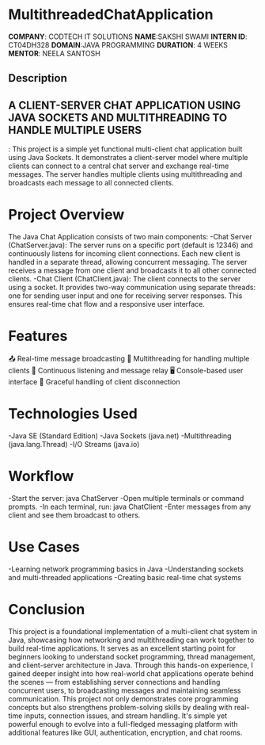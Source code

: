 # MultithreadedChatApplication

**COMPANY**: CODTECH IT SOLUTIONS
**NAME**:SAKSHI SWAMI
**INTERN ID**: CT04DH328
**DOMAIN**:JAVA PROGRAMMING
**DURATION**: 4 WEEKS
**MENTOR**: NEELA SANTOSH

## Description ##

 ## A CLIENT-SERVER CHAT APPLICATION USING JAVA SOCKETS AND MULTITHREADING TO HANDLE MULTIPLE USERS 
 : This project is a simple yet functional multi-client chat application built using Java Sockets. It demonstrates a client-server model where multiple clients can connect to a central chat server and exchange real-time messages. The server handles multiple clients using multithreading and broadcasts each message to all connected clients.

# Project Overview
The Java Chat Application consists of two main components:
-Chat Server (ChatServer.java):
The server runs on a specific port (default is 12346) and continuously listens for incoming client connections. Each new client is handled in a separate thread, allowing concurrent messaging. The server receives a message from one client and broadcasts it to all other connected clients.
-Chat Client (ChatClient.java):
The client connects to the server using a socket. It provides two-way communication using separate threads: one for sending user input and one for receiving server responses. This ensures real-time chat flow and a responsive user interface.

# Features
📤 Real-time message broadcasting
🧵 Multithreading for handling multiple clients
🔄 Continuous listening and message relay
🖥️ Console-based user interface
🔐 Graceful handling of client disconnection

# Technologies Used
-Java SE (Standard Edition)
-Java Sockets (java.net)
-Multithreading (java.lang.Thread)
-I/O Streams (java.io)

 # Workflow
-Start the server: java ChatServer
-Open multiple terminals or command prompts.
-In each terminal, run: java ChatClient
-Enter messages from any client and see them broadcast to others.

# Use Cases
-Learning network programming basics in Java
-Understanding sockets and multi-threaded applications
-Creating basic real-time chat systems

# Conclusion
This project is a foundational implementation of a multi-client chat system in Java, showcasing how networking and multithreading can work together to build real-time applications. It serves as an excellent starting point for beginners looking to understand socket programming, thread management, and client-server architecture in Java.
Through this hands-on experience, I gained deeper insight into how real-world chat applications operate behind the scenes — from establishing server connections and handling concurrent users, to broadcasting messages and maintaining seamless communication.
This project not only demonstrates core programming concepts but also strengthens problem-solving skills by dealing with real-time inputs, connection issues, and stream handling. It's simple yet powerful enough to evolve into a full-fledged messaging platform with additional features like GUI, authentication, encryption, and chat rooms.



